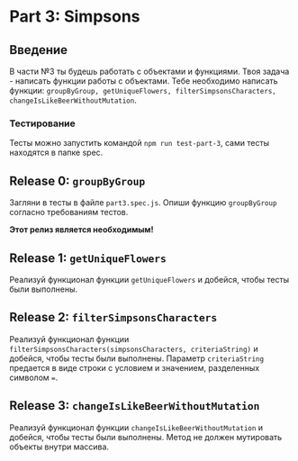 # Part 3: Simpsons

## Введение

В части №3 ты будешь работать с объектами и функциями. Твоя задача - написать функции работы с объектами. Тебе необходимо написать  функции: `groupByGroup, getUniqueFlowers, filterSimpsonsCharacters, changeIsLikeBeerWithoutMutation`.

### Тестирование

Тесты можно запустить командой `npm run test-part-3`, сами тесты находятся в  папке spec.

## Release 0: `groupByGroup`

Загляни в тесты в файле `part3.spec.js`. Опиши функцию `groupByGroup` согласно требованиям тестов.

**Этот релиз является необходимым!**

## Release 1: `getUniqueFlowers`
Реализуй функционал функции `getUniqueFlowers` и добейся, чтобы тесты были выполнены.

## Release 2: `filterSimpsonsCharacters`
Реализуй функционал функции `filterSimpsonsCharacters(simpsonsCharacters, criteriaString)` и добейся, чтобы тесты были выполнены. Параметр `criteriaString` предается в виде строки с условием и значением, разделенных символом `=`.

## Release 3: `changeIsLikeBeerWithoutMutation`
Реализуй функционал функции `changeIsLikeBeerWithoutMutation` и добейся, чтобы тесты были выполнены. Метод не должен мутировать объекты внутри массива.

